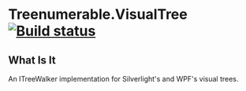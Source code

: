 # Treenumerable.VisualTree [![Build status](https://ci.appveyor.com/api/projects/status/7qgky1vg50s8s35t)](https://ci.appveyor.com/project/JasonBoyd/treenumerable-visualtree)

## What Is It
An ITreeWalker implementation for Silverlight's and WPF's visual trees.


